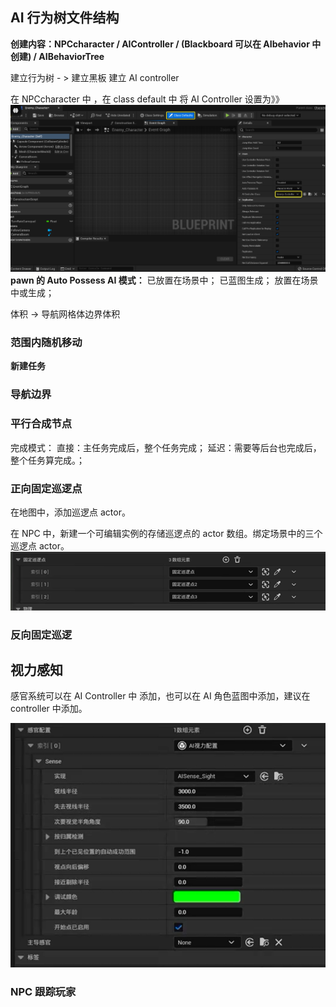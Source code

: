 ## AI 行为树文件结构

**创建内容：NPCcharacter / AIController / (Blackboard 可以在 AIbehavior 中创建) / AIBehaviorTree**

建立行为树 - > 建立黑板
建立 AI controller

在 NPCcharacter 中 ，在 class default 中 将 AI Controller 设置为》》
![1731940122274](image/AI行为树/1731940122274.png)
**pawn 的 Auto Possess AI 模式：**
已放置在场景中；
已蓝图生成；
放置在场景中或生成；

体积 -> 导航网格体边界体积

### 范围内随机移动

**新建任务**

### 导航边界

### 平行合成节点

完成模式：
直接：主任务完成后，整个任务完成；
延迟：需要等后台也完成后，整个任务算完成。；

### 正向固定巡逻点

在地图中，添加巡逻点 actor。

在 NPC 中，新建一个可编辑实例的存储巡逻点的 actor 数组。绑定场景中的三个巡逻点 actor。
![1731909866145](image/AI行为树/1731909866145.png)

### 反向固定巡逻

## 视力感知

感官系统可以在 AI Controller 中 添加，也可以在 AI 角色蓝图中添加，建议在 controller 中添加。

![1731920368286](image/AI行为树/1731920368286.png)

### NPC 跟踪玩家
